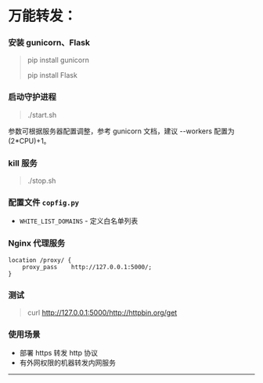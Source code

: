# 万能转发：

### 安装 gunicorn、Flask

> pip install gunicorn
>
> pip install Flask

### 启动守护进程

> ./start.sh
>
参数可根据服务器配置调整，参考 gunicorn 文档，建议 --workers 配置为(2*CPU)+1。

### kill 服务

> ./stop.sh

### 配置文件 `copfig.py`

- `WHITE_LIST_DOMAINS` - 定义白名单列表

### Nginx 代理服务

```shell
location /proxy/ {
    proxy_pass    http://127.0.0.1:5000/;
}
```


### 测试
> curl http://127.0.0.1:5000/http://httpbin.org/get


### 使用场景
- 部署 https 转发 http 协议
- 有外网权限的机器转发内网服务
---

